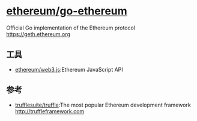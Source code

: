 # [ethereum/go-ethereum](https://github.com/ethereum/go-ethereum)

Official Go implementation of the Ethereum protocol <https://geth.ethereum.org>

## 工具

* [ethereum/web3.js](https://github.com/ethereum/web3.js):Ethereum JavaScript API

## 参考

* [trufflesuite/truffle](https://github.com/trufflesuite/truffle):The most popular Ethereum development framework <http://truffleframework.com>
